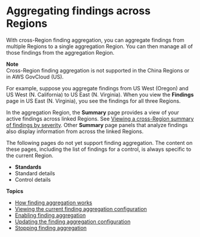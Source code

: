 # Aggregating findings across Regions<a name="finding-aggregation"></a>

With cross\-Region finding aggregation, you can aggregate findings from multiple Regions to a single aggregation Region\. You can then manage all of those findings from the aggregation Region\.

**Note**  
Cross\-Region finding aggregation is not supported in the China Regions or in AWS GovCloud \(US\)\.

For example, suppose you aggregate findings from US West \(Oregon\) and US West \(N\. California\) to US East \(N\. Virginia\)\. When you view the **Findings** page in US East \(N\. Virginia\), you see the findings for all three Regions\.

In the aggregation Region, the **Summary** page provides a view of your active findings across linked Regions\. See [Viewing a cross\-Region summary of findings by severity](findings-view-summary.md)\. Other **Summary** page panels that analyze findings also display information from across the linked Regions\.

The following pages do not yet support finding aggregation\. The content on these pages, including the list of findings for a control, is always specific to the current Region\.
+ **Standards**
+ Standard details
+ Control details

**Topics**
+ [How finding aggregation works](finding-aggregation-overview.md)
+ [Viewing the current finding aggregation configuration](finding-aggregation-view-config.md)
+ [Enabling finding aggregation](finding-aggregation-enable.md)
+ [Updating the finding aggregation configuration](finding-aggregation-update.md)
+ [Stopping finding aggregation](finding-aggregation-stop.md)